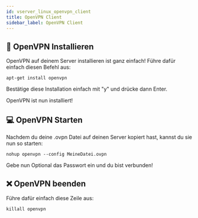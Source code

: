 ```yaml
---
id: vserver_linux_openvpn_client
title: OpenVPN Client
sidebar_label: OpenVPN Client
---
```


## 💾 OpenVPN Installieren

OpenVPN auf deinem Server installieren ist ganz einfach! Führe dafür einfach diesen Befehl aus:

```apt-get install openvpn```

Bestätige diese Installation einfach mit "y" und drücke dann Enter.

OpenVPN ist nun installiert!

## 💻 OpenVPN Starten

Nachdem du deine .ovpn Datei auf deinen Server kopiert hast, kannst du sie nun so starten:

```nohup openvpn --config MeineDatei.ovpn```

Gebe nun Optional das Passwort ein und du bist verbunden!

## ❌ OpenVPN beenden

Führe dafür einfach diese Zeile aus:

```killall openvpn```
